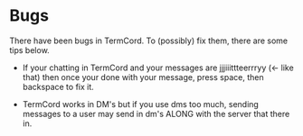 # Bugs
There have been bugs in TermCord. To (possibly) fix them, there are some tips below.

- If your chatting in TermCord and your messages are jjjiiittteerrryy (<- like that) then once your done with your message, press space, then backspace to fix it.

- TermCord works in DM's but if you use dms too much, sending messages to a user may send in dm's ALONG with the server that there in.
